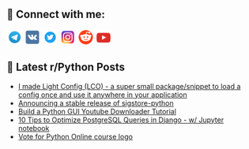 ## 🔎 Connect with me:
[<img src="https://github.com/bullbesh/bullbesh/blob/main/images/Telegram.png" width="32" height="32" />](https://t.me/bullbesh)
[<img src="https://github.com/bullbesh/bullbesh/blob/main/images/VK.png" width="32" height="32" />](https://vk.com/bullbesh)
[<img src="https://github.com/bullbesh/bullbesh/blob/main/images/Twitter.png" width="32" height="32" />](https://twitter.com/bullbesh1)
[<img src="https://github.com/bullbesh/bullbesh/blob/main/images/Instagram.png" width="32" height="32" />](https://www.instagram.com/bullbesh)
[<img src="https://github.com/bullbesh/bullbesh/blob/main/images/Reddit.png" width="32" height="32" />](https://www.reddit.com/user/bullbesh)
[<img src="https://github.com/bullbesh/bullbesh/blob/main/images/YouTube.png" width="32" height="32" />](https://www.youtube.com/channel/UCtfjRs6uzgq5mfm8S06WTcg)

## 📕 Latest r/Python Posts
<!-- BLOG-POST-LIST:START -->
- [I made Light Config &lpar;LCO&rpar; - a super small package/snippet to load a config once and use it anywhere in your application](https://www.reddit.com/r/Python/comments/10axlc6/i_made_light_config_lco_a_super_small/)
- [Announcing a stable release of sigstore-python](https://www.reddit.com/r/Python/comments/10awssr/announcing_a_stable_release_of_sigstorepython/)
- [Build a Python GUI Youtube Downloader Tutorial](https://www.reddit.com/r/Python/comments/10av9bu/build_a_python_gui_youtube_downloader_tutorial/)
- [10 Tips to Optimize PostgreSQL Queries in Django - w/ Jupyter notebook](https://www.reddit.com/r/Python/comments/10av799/10_tips_to_optimize_postgresql_queries_in_django/)
- [Vote for Python Online course logo](https://www.reddit.com/r/Python/comments/10av53t/vote_for_python_online_course_logo/)
<!-- BLOG-POST-LIST:END -->
